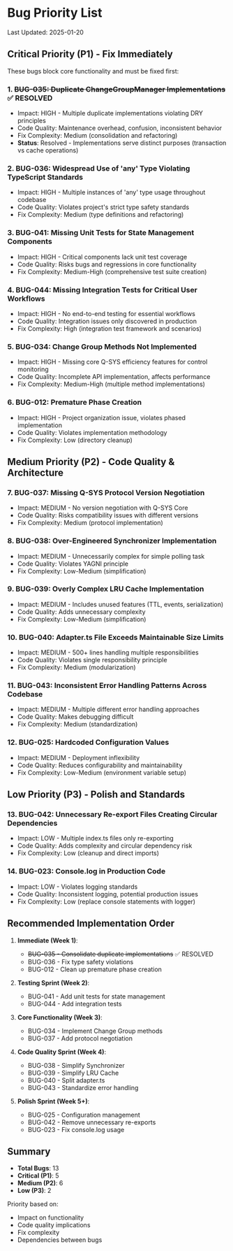 # Bug Priority List

Last Updated: 2025-01-20

## Critical Priority (P1) - Fix Immediately

These bugs block core functionality and must be fixed first:

### 1. ~~BUG-035: Duplicate ChangeGroupManager Implementations~~ ✅ RESOLVED
- Impact: HIGH - Multiple duplicate implementations violating DRY principles
- Code Quality: Maintenance overhead, confusion, inconsistent behavior
- Fix Complexity: Medium (consolidation and refactoring)
- **Status**: Resolved - Implementations serve distinct purposes (transaction vs cache operations)

### 2. BUG-036: Widespread Use of 'any' Type Violating TypeScript Standards
- Impact: HIGH - Multiple instances of 'any' type usage throughout codebase
- Code Quality: Violates project's strict type safety standards
- Fix Complexity: Medium (type definitions and refactoring)

### 3. BUG-041: Missing Unit Tests for State Management Components
- Impact: HIGH - Critical components lack unit test coverage
- Code Quality: Risks bugs and regressions in core functionality
- Fix Complexity: Medium-High (comprehensive test suite creation)

### 4. BUG-044: Missing Integration Tests for Critical User Workflows
- Impact: HIGH - No end-to-end testing for essential workflows
- Code Quality: Integration issues only discovered in production
- Fix Complexity: High (integration test framework and scenarios)

### 5. BUG-034: Change Group Methods Not Implemented
- Impact: HIGH - Missing core Q-SYS efficiency features for control monitoring
- Code Quality: Incomplete API implementation, affects performance
- Fix Complexity: Medium-High (multiple method implementations)

### 6. BUG-012: Premature Phase Creation
- Impact: HIGH - Project organization issue, violates phased implementation
- Code Quality: Violates implementation methodology
- Fix Complexity: Low (directory cleanup)

## Medium Priority (P2) - Code Quality & Architecture

### 7. BUG-037: Missing Q-SYS Protocol Version Negotiation
- Impact: MEDIUM - No version negotiation with Q-SYS Core
- Code Quality: Risks compatibility issues with different versions
- Fix Complexity: Medium (protocol implementation)

### 8. BUG-038: Over-Engineered Synchronizer Implementation
- Impact: MEDIUM - Unnecessarily complex for simple polling task
- Code Quality: Violates YAGNI principle
- Fix Complexity: Low-Medium (simplification)

### 9. BUG-039: Overly Complex LRU Cache Implementation
- Impact: MEDIUM - Includes unused features (TTL, events, serialization)
- Code Quality: Adds unnecessary complexity
- Fix Complexity: Low-Medium (simplification)

### 10. BUG-040: Adapter.ts File Exceeds Maintainable Size Limits
- Impact: MEDIUM - 500+ lines handling multiple responsibilities
- Code Quality: Violates single responsibility principle
- Fix Complexity: Medium (modularization)

### 11. BUG-043: Inconsistent Error Handling Patterns Across Codebase
- Impact: MEDIUM - Multiple different error handling approaches
- Code Quality: Makes debugging difficult
- Fix Complexity: Medium (standardization)

### 12. BUG-025: Hardcoded Configuration Values
- Impact: MEDIUM - Deployment inflexibility
- Code Quality: Reduces configurability and maintainability
- Fix Complexity: Low-Medium (environment variable setup)

## Low Priority (P3) - Polish and Standards

### 13. BUG-042: Unnecessary Re-export Files Creating Circular Dependencies
- Impact: LOW - Multiple index.ts files only re-exporting
- Code Quality: Adds complexity and circular dependency risk
- Fix Complexity: Low (cleanup and direct imports)

### 14. BUG-023: Console.log in Production Code
- Impact: LOW - Violates logging standards
- Code Quality: Inconsistent logging, potential production issues
- Fix Complexity: Low (replace console statements with logger)

## Recommended Implementation Order

1. **Immediate (Week 1)**:
   - ~~BUG-035 - Consolidate duplicate implementations~~ ✅ RESOLVED
   - BUG-036 - Fix type safety violations
   - BUG-012 - Clean up premature phase creation
   
2. **Testing Sprint (Week 2)**:
   - BUG-041 - Add unit tests for state management
   - BUG-044 - Add integration tests
   
3. **Core Functionality (Week 3)**:
   - BUG-034 - Implement Change Group methods
   - BUG-037 - Add protocol negotiation
   
4. **Code Quality Sprint (Week 4)**:
   - BUG-038 - Simplify Synchronizer
   - BUG-039 - Simplify LRU Cache
   - BUG-040 - Split adapter.ts
   - BUG-043 - Standardize error handling
   
5. **Polish Sprint (Week 5+)**:
   - BUG-025 - Configuration management
   - BUG-042 - Remove unnecessary re-exports
   - BUG-023 - Fix console.log usage

## Summary

- **Total Bugs**: 13
- **Critical (P1)**: 5
- **Medium (P2)**: 6
- **Low (P3)**: 2

Priority based on:
- Impact on functionality
- Code quality implications
- Fix complexity
- Dependencies between bugs